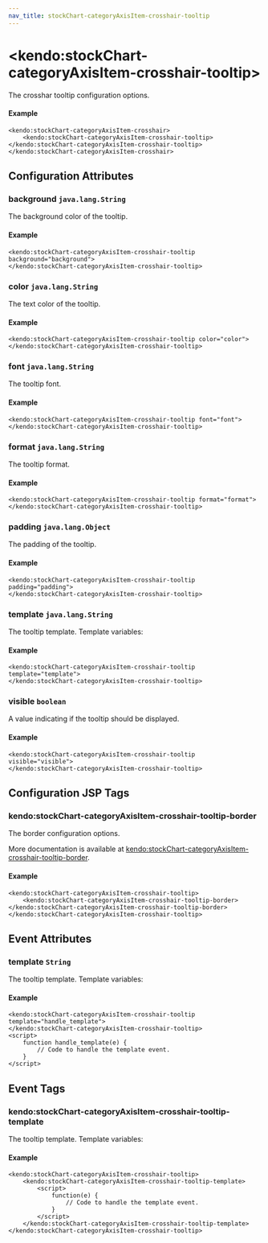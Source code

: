 ```yaml
---
nav_title: stockChart-categoryAxisItem-crosshair-tooltip
---
```


# \<kendo:stockChart-categoryAxisItem-crosshair-tooltip\>

The crosshar tooltip configuration options.

#### Example
    <kendo:stockChart-categoryAxisItem-crosshair>
        <kendo:stockChart-categoryAxisItem-crosshair-tooltip></kendo:stockChart-categoryAxisItem-crosshair-tooltip>
    </kendo:stockChart-categoryAxisItem-crosshair>

## Configuration Attributes

### background `java.lang.String`

The background color of the tooltip.

#### Example
    <kendo:stockChart-categoryAxisItem-crosshair-tooltip background="background">
    </kendo:stockChart-categoryAxisItem-crosshair-tooltip>

### color `java.lang.String`

The text color of the tooltip.

#### Example
    <kendo:stockChart-categoryAxisItem-crosshair-tooltip color="color">
    </kendo:stockChart-categoryAxisItem-crosshair-tooltip>

### font `java.lang.String`

The tooltip font.

#### Example
    <kendo:stockChart-categoryAxisItem-crosshair-tooltip font="font">
    </kendo:stockChart-categoryAxisItem-crosshair-tooltip>

### format `java.lang.String`

The tooltip format.

#### Example
    <kendo:stockChart-categoryAxisItem-crosshair-tooltip format="format">
    </kendo:stockChart-categoryAxisItem-crosshair-tooltip>

### padding `java.lang.Object`

The padding of the tooltip.

#### Example
    <kendo:stockChart-categoryAxisItem-crosshair-tooltip padding="padding">
    </kendo:stockChart-categoryAxisItem-crosshair-tooltip>

### template `java.lang.String`

The tooltip template.
Template variables:

#### Example
    <kendo:stockChart-categoryAxisItem-crosshair-tooltip template="template">
    </kendo:stockChart-categoryAxisItem-crosshair-tooltip>

### visible `boolean`

A value indicating if the tooltip should be displayed.

#### Example
    <kendo:stockChart-categoryAxisItem-crosshair-tooltip visible="visible">
    </kendo:stockChart-categoryAxisItem-crosshair-tooltip>


##  Configuration JSP Tags

### kendo:stockChart-categoryAxisItem-crosshair-tooltip-border

The border configuration options.

More documentation is available at [kendo:stockChart-categoryAxisItem-crosshair-tooltip-border](/api/wrappers/jsp/stockchart/categoryaxisitem-crosshair-tooltip-border).

#### Example

    <kendo:stockChart-categoryAxisItem-crosshair-tooltip>
        <kendo:stockChart-categoryAxisItem-crosshair-tooltip-border></kendo:stockChart-categoryAxisItem-crosshair-tooltip-border>
    </kendo:stockChart-categoryAxisItem-crosshair-tooltip>


## Event Attributes

### template `String`

The tooltip template.
Template variables:


#### Example
    <kendo:stockChart-categoryAxisItem-crosshair-tooltip template="handle_template">
    </kendo:stockChart-categoryAxisItem-crosshair-tooltip>
    <script>
        function handle_template(e) {
            // Code to handle the template event.
        }
    </script>

## Event Tags

### kendo:stockChart-categoryAxisItem-crosshair-tooltip-template

The tooltip template.
Template variables:


#### Example
    <kendo:stockChart-categoryAxisItem-crosshair-tooltip>
        <kendo:stockChart-categoryAxisItem-crosshair-tooltip-template>
            <script>
                function(e) {
                    // Code to handle the template event.
                }
            </script>
        </kendo:stockChart-categoryAxisItem-crosshair-tooltip-template>
    </kendo:stockChart-categoryAxisItem-crosshair-tooltip>

